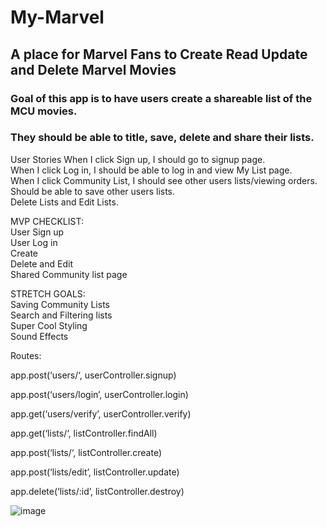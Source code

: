 # My-Marvel

## A place for Marvel Fans to Create Read Update and Delete Marvel Movies

### Goal of this app is to have users create a shareable list of the MCU movies.
### They should be able to title, save, delete and share their lists.

User Stories
When I click Sign up, I should go to signup page.<br/>
When I click Log in, I should be able to log in and view My List page.<br/>
When I click Community List, I should see other users lists/viewing orders.<br/>
Should be able to save other users lists.<br/>
Delete Lists and Edit Lists.<br/>
    
    
MVP CHECKLIST:<br/>
User Sign up<br/>
User Log in<br/>
Create<br/>
Delete and Edit<br/>
Shared Community list page<br/>


STRETCH GOALS:<br/>
Saving Community Lists<br/>
Search and Filtering lists<br/>
Super Cool Styling<br/>
Sound Effects<br/>

Routes:<br/>

app.post(‘users/‘, userController.signup)<br/>

app.post(‘users/login’, userController.login)<br/>

app.get(‘users/verify’, userController.verify)<br/>

app.get(‘lists/‘, listController.findAll)<br/>

app.post(‘lists/‘, listController.create)<br/>

app.post(‘lists/edit’, listController.update)<br/>

app.delete(‘lists/:id’, listController.destroy)

![image](https://user-images.githubusercontent.com/79672776/116503577-7494f280-a884-11eb-9c88-0864fbff7b67.png)
